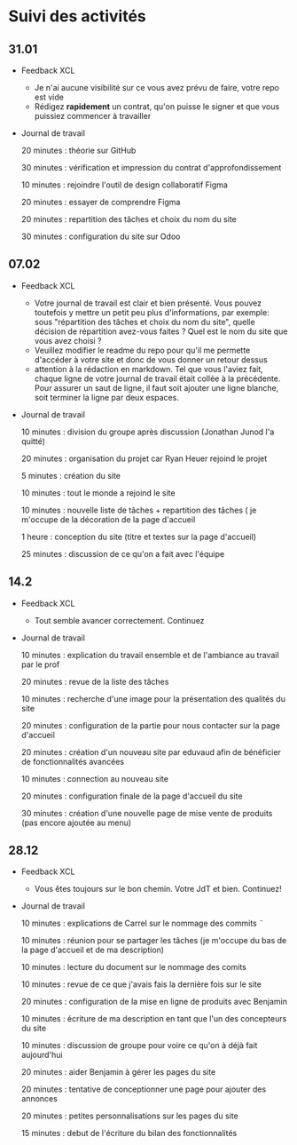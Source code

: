 # Suivi des activités

## 31.01

- Feedback XCL
    - Je n'ai aucune visibilité sur ce vous avez prévu de faire, votre repo est vide
    - Rédigez **rapidement** un contrat, qu'on puisse le signer et que vous puissiez commencer à travailler

- Journal de travail

    20 minutes : théorie sur GitHub  

    30 minutes : vérification et impression du contrat d'approfondissement  

    10 minutes : rejoindre l'outil de design collaboratif Figma  

    20 minutes : essayer de comprendre Figma  

    20 minutes : repartition des tâches et choix du nom du site  

    30 minutes : configuration du site sur Odoo  


## 07.02

- Feedback XCL
    - Votre journal de travail est clair et bien présenté. Vous pouvez toutefois y mettre un petit peu plus d'informations, par exemple: sous "répartition des tâches et choix du nom du site", quelle décision de répartition avez-vous faites ? Quel est le nom du site que vous avez choisi ?
    - Veuillez modifier le readme du repo pour qu'il me permette d'accéder à votre site et donc de vous donner un retour dessus
    - attention à la rédaction en markdown. Tel que vous l'aviez fait, chaque ligne de votre journal de travail était collée à la précédente. Pour assurer un saut de ligne, il faut soit ajouter une ligne blanche, soit terminer la ligne par deux espaces.

- Journal de travail

    10 minutes : division du groupe après discussion (Jonathan Junod l'a quitté)  

    20 minutes : organisation du projet car Ryan Heuer rejoind le projet  

    5 minutes : création du site  

    10 minutes : tout le monde a rejoind le site  

    10 minutes : nouvelle liste de tâches + repartition des tâches ( je m'occupe de la décoration de la page d'accueil

    1 heure : conception du site (titre et textes sur la page d'accueil)

    25 minutes : discussion de ce qu'on a fait avec l'équipe

## 14.2
- Feedback XCL
    - Tout semble avancer correctement. Continuez
 
- Journal de travail
    
    10 minutes : explication du travail ensemble et de l'ambiance au travail par le prof  

    20 minutes : revue de la liste des tâches  

    10 minutes : recherche d'une image pour la présentation des qualités du site  

    20 minutes : configuration de la partie pour nous contacter sur la page d'accueil  

    20 minutes : création d'un nouveau site par eduvaud afin de bénéficier de fonctionnalités avancées  

    10 minutes : connection au nouveau site  

    20 minutes : configuration finale de la page d'accueil du site  

    30 minutes : création d'une nouvelle page de mise vente de produits (pas encore ajoutée au menu)  

## 28.12

- Feedback XCL
    - Vous êtes toujours sur le bon chemin. Votre JdT et bien. Continuez!

- Journal de travail  
  
    10 minutes : explications de Carrel sur le nommage des commits  ¨
  
    10 minutes : réunion pour se partager les tâches (je m'occupe du bas de la page d'accueil et de ma description)  
  
    10 minutes : lecture du document sur le nommage des comits  
  
    10 minutes : revue de ce que j'avais fais la dernière fois sur le site  
  
    20 minutes : configuration de la mise en ligne de produits avec Benjamin  
  
    10 minutes : écriture de ma description en tant que l'un des concepteurs du site  
  
    10 minutes : discussion de groupe pour voire ce qu'on à déjà fait aujourd'hui  
  
    20 minutes : aider Benjamin à gérer les pages du site  
  
    20 minutes : tentative de conceptionner une page pour ajouter des annonces  
  
    20 minutes : petites personnalisations sur les pages du site  
  
    15 minutes : debut de l'écriture du bilan des fonctionnalités  
  
